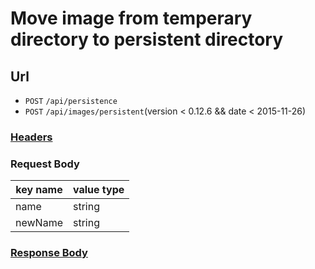# Move image from temperary directory to persistent directory

## Url

+ `POST` `/api/persistence`
+ `POST` `/api/images/persistent`(version < 0.12.6 && date < 2015-11-26)

### [Headers](./Headers.html)

### Request Body

key name | value type
--- | ---
name | string
newName | string

### [Response Body](./Response.html)
